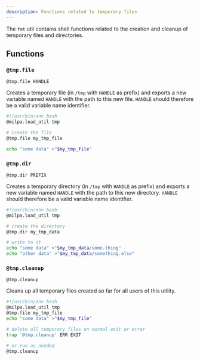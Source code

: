 ```yaml
---
description: Functions related to temporary files
---
```


The `fmt` util contains shell functions related to the creation and cleanup of temporary files and directories.

## Functions

### `@tmp.file`

`@tmp.file HANDLE`

Creates a temporary file (in `/tmp` with `HANDLE` as prefix) and exports a new variable named `HANDLE` with the path to this new file. `HANDLE` should therefore be a valid variable name identifier.

```sh
#!/usr/bin/env bash
@milpa.load_util tmp

# create the file
@tmp.file my_tmp_file

echo "some data" >"$my_tmp_file"
```

### `@tmp.dir`

`@tmp.dir PREFIX`

Creates a temporary directory (in `/tmp` with `HANDLE` as prefix) and exports a new variable named `HANDLE` with the path to this new directory. `HANDLE` should therefore be a valid variable name identifier.


```sh
#!/usr/bin/env bash
@milpa.load_util tmp

# create the directory
@tmp.dir my_tmp_data

# write to it
echo "some data" >"$my_tmp_data/some.thing"
echo "other data" >"$my_tmp_data/something.else"
```

### `@tmp.cleanup`

`@tmp.cleanup`

Cleans up all temporary files created so far for all users of this utility.


```sh
#!/usr/bin/env bash
@milpa.load_util tmp
@tmp.file my_tmp_file
echo "some data" >"$my_tmp_file"

# delete all temporary files on normal exit or error
trap '@tmp.cleanup' ERR EXIT

# or run as needed
@tmp.cleanup
```

